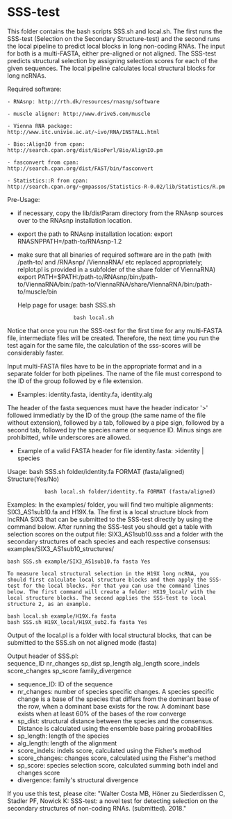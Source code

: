 # SSS-test

This folder contains the bash scripts SSS.sh and local.sh. The first runs the SSS-test (Selection on the Secondary Structure-test) and the second runs the local pipeline to predict local blocks in long non-coding RNAs. The input for both is a multi-FASTA, either pre-aligned or not aligned. The SSS-test predicts structural selection by assigning selection scores for each of the given sequences. The local pipeline calculates local structural blocks for long ncRNAs.

Required software: 

	- RNAsnp: http://rth.dk/resources/rnasnp/software
	
	- muscle aligner: http://www.drive5.com/muscle

	- Vienna RNA package: http://www.itc.univie.ac.at/~ivo/RNA/INSTALL.html

	- Bio::AlignIO from cpan: http://search.cpan.org/dist/BioPerl/Bio/AlignIO.pm

	- fasconvert from cpan: http://search.cpan.org/dist/FAST/bin/fasconvert
	
	- Statistics::R from cpan: http://search.cpan.org/~gmpassos/Statistics-R-0.02/lib/Statistics/R.pm

Pre-Usage:
- if necessary, copy the lib/distParam directory from the RNAsnp sources over
  to the RNAsnp installation location.
- export the path to RNAsnp installation location:
  export RNASNPPATH=/path-to/RNAsnp-1.2
- make sure that all binaries of required software are in the path (with
  /path-to/ and /RNAsnp/ /ViennaRNA/ etc replaced appropriately; relplot.pl is
  provided in a subfolder of the share folder of ViennaRNA)
  export PATH=$PATH:/path-to/RNAsnp/bin:/path-to/ViennaRNA/bin:/path-to/ViennaRNA/share/ViennaRNA/bin:/path-to/muscle/bin
  
  Help page for usage:	bash SSS.sh

      	                bash local.sh
          
Notice that once you run the SSS-test for the first time for any multi-FASTA file, intermediate files will be created. Therefore, the next time you run the test again for the same file, the calculation of the sss-scores will be considerably faster.

Input multi-FASTA files have to be in the appropriate format and in a separate folder for both pipelines. The name of the file must correspond to the ID of the group followed by e file extension.
 - Examples: identity.fasta, identity.fa, identity.alg    
 
 The header of the fasta sequences must have the header indicator '>' followed immediatly by the ID of the group (the same name of the file without extension), followed by a tab, followed by a pipe sign, followed by a second tab, followed by the species name or sequence ID. Minus sings are prohibitted, while underscores are allowed.             
 - Example of a valid FASTA header for file identity.fasta: >identity	|	species                                                                 

Usage:	        bash SSS.sh folder/identity.fa FORMAT (fasta/aligned)  Structure(Yes/No)

      	        bash local.sh folder/identity.fa FORMAT (fasta/aligned)

Examples: In the examples/ folder, you will find two multiple alignments: SIX3_AS1sub10.fa and H19X.fa. The first is a local structure block from lncRNA SIX3 that can be submitted to the SSS-test directly by using the command below. After running the SSS-test you should get a table with selection scores on the output file: SIX3_AS1sub10.sss and a folder with the secondary structures of each species and each respective consensus: examples/SIX3_AS1sub10_structures/

	bash SSS.sh example/SIX3_AS1sub10.fa fasta Yes 

	To measure local structural selection in the H19X long ncRNA, you should first calculate local structure blocks and then apply the SSS-test for the local blocks. For that you can use the command lines below. The first command will create a folder: HX19_local/ with the local structure blocks. The second applies the SSS-test to local structure 2, as an example.

	bash local.sh example/H19X.fa fasta 
	bash SSS.sh H19X_local/H19X_sub2.fa fasta Yes


Output of the local.pl is a folder with local structural blocks, that can be submitted to the SSS.sh on not aligned mode (fasta)

Output header of SSS.pl:                                                                                                                                                                    
sequence_ID	nr_changes	sp_dist	sp_length	alg_length	score_indels	score_changes	sp_score	family_divergence
                                                                                                                                                                                   
- sequence_ID: ID of the sequence
- nr_changes: number of species specific changes. A species specific change is a base of the species that differs from the dominant base of the row, when a dominant base exists for the row. A dominant base exists when at least 60% of the bases of the row converge
- sp_dist: structural distance between the species and the consensus. Distance is calculated using the ensemble base pairing probabilities
- sp_length: length of the species
- alg_length: length of the alignment
- score_indels: indels score, calculated using the Fisher's method
- score_changes: changes score, calculated using the Fisher's method
- sp_score: species selection score, calculated summing both indel and changes score
- divergence: family's structural divergence
                                                  
If you use this test, please cite: "Walter Costa MB, Höner zu Siederdissen C, Stadler PF, Nowick K: SSS-test: a novel test for detecting selection on the secondary structures of non-coding RNAs. (submitted). 2018."						  
					
